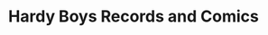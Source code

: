 ---
title: "Hardy Boys Records and Comics"
url: /mint-hill/hardy-boys-records-and-comics/
shop: music
---